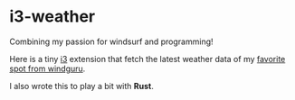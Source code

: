 # i3-weather

Combining my passion for windsurf and programming!

Here is a tiny [i3](https://i3wm.org/) extension that fetch the latest weather data of my [favorite spot from windguru](https://www.windguru.cz/47998).

I also wrote this to play a bit with **Rust**.
